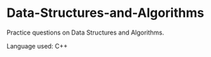# Data-Structures-and-Algorithms

Practice questions on Data Structures and Algorithms.



Language used: C++
